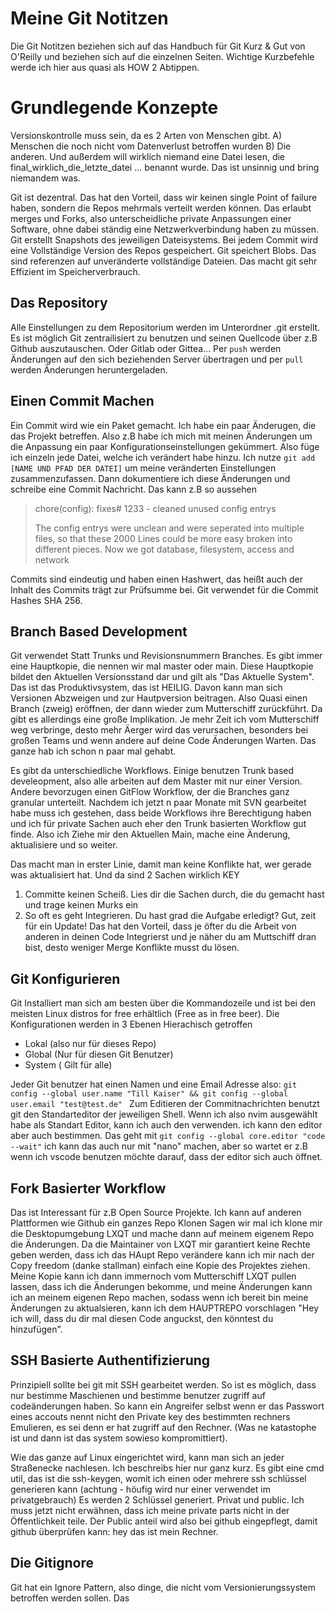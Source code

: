 # Meine Git Notitzen

Die Git Notitzen beziehen sich auf das Handbuch für Git Kurz & Gut 
von O'Reilly und beziehen sich auf die einzelnen Seiten.
Wichtige Kurzbefehle werde ich hier aus quasi als HOW 2 Abtippen.


# Grundlegende Konzepte 
Versionskontrolle muss sein, da es 2 Arten von Menschen gibt.
A) Menschen die noch nicht vom Datenverlust betroffen wurden
B) Die anderen.
Und außerdem will wirklich niemand eine Datei lesen, die final_wirklich_die_letzte_datei ... benannt wurde.
Das ist unsinnig und bring niemandem was.

Git ist dezentral. Das hat den Vorteil, dass wir keinen single Point of failure haben, sondern die Repos mehrmals verteilt werden können.
Das erlaubt merges und Forks, also unterscheidliche private Anpassungen einer Software, ohne dabei ständig eine Netzwerkverbindung haben zu müssen.
Git erstellt Snapshots des jeweiligen Dateisystems. Bei jedem Commit wird eine Vollständige Version des Repos gespeichert.
Git speichert Blobs. Das sind referenzen auf unveränderte vollständige Dateien. Das macht git sehr Effizient im Speicherverbrauch.

## Das Repository
Alle Einstellungen zu dem Repositorium werden im Unterordner .git erstellt.
Es ist möglich Git zentrailisiert zu benutzen und seinen Quellcode über z.B Github auszutauschen.
Oder Gitlab oder Gittea... Per `push` werden Änderungen auf den sich beziehenden Server übertragen und per `pull` werden
Änderungen heruntergeladen.

## Einen Commit Machen
Ein Commit wird wie ein Paket gemacht. Ich habe ein paar Änderugen, die das Projekt betreffen.
Also z.B habe ich mich mit meinen Änderungen um die Anpassung ein paar Konfigurationseinstellungen gekümmert.
Also füge ich einzeln jede Datei, welche ich verändert habe hinzu.
Ich nutze `git add [NAME UND PFAD DER DATEI]` um meine veränderten Einstellungen zusammenzufassen.
Dann dokumentiere ich diese Änderungen und schreibe eine Commit Nachricht. Das kann z.B so aussehen

>chore(config): fixes# 1233 - cleaned unused config entrys
>
>The config entrys were unclean and were seperated into multiple files,
>so that these 2000 Lines could be more easy broken into different pieces.
>Now we got database, filesystem, access and network

Commits sind eindeutig und haben einen Hashwert, das heißt auch der Inhalt des Commits trägt zur Prüfsumme bei.
Git verwendet für die Commit Hashes SHA 256.

## Branch Based Development
Git verwendet Statt Trunks und Revisionsnummern Branches. Es gibt immer eine Hauptkopie, die nennen wir mal master oder main.
Diese Hauptkopie bildet den Aktuellen Versionsstand dar und gilt als "Das Aktuelle System". Das ist das Produktivsystem,
das ist HEILIG. Davon kann man sich Versionen Abzweigen und zur Hautpversion beitragen. Also Quasi einen Branch (zweig) eröffnen,
der dann wieder zum Mutterschiff zurückführt. Da gibt es allerdings eine große Implikation. Je mehr Zeit ich vom Mutterschiff weg
verbringe, desto mehr Äerger wird das verursachen, besonders bei großen Teams und wenn andere auf deine Code Änderungen Warten.
Das ganze hab ich schon n paar mal gehabt.

Es gibt da unterschiedliche Workflows. Einige benutzen Trunk based develeopment, also alle arbeiten auf dem Master mit nur einer Version.
Andere bevorzugen einen GitFlow Workflow, der die Branches ganz granular unterteilt. Nachdem ich jetzt n paar Monate mit SVN gearbeitet
habe muss ich gestehen, dass beide Workflows ihre Berechtigung haben und ich für private Sachen auch eher den Trunk basierten Workflow
gut finde. Also ich Ziehe mir den Aktuellen Main, mache eine Änderung, aktualisiere und so weiter. 

Das macht man in erster Linie, damit man keine Konflikte hat, wer gerade was aktualisiert hat.
Und da sind 2 Sachen wirklich KEY 
1) Committe keinen Scheiß. Lies dir die Sachen durch, die du gemacht hast und trage keinen Murks ein
2) So oft es geht Integrieren. Du hast grad die Aufgabe erledigt? Gut, zeit für ein Update! 
Das hat den Vorteil, dass je öfter du die Arbeit von anderen in deinen Code Integrierst und je näher du am Muttschiff dran bist, 
desto weniger Merge Konflikte musst du lösen.

## Git Konfigurieren
Git Installiert man sich am besten über die Kommandozeile und ist bei den meisten Linux distros 
for free erhältlich (Free as in free beer). Die Konfigurationen werden in 3 Ebenen Hierachisch getroffen
- Lokal (also nur für dieses Repo)
- Global (Nur für diesen Git Benutzer)
- System ( Gilt für alle)

Jeder Git benutzer hat einen Namen und eine Email Adresse also:
`git config --global user.name "Till Kaiser" && git config --global user.email "test@test.de" `
Zum Editieren der Commitnachrichten benutzt git den Standarteditor der jeweiligen Shell.
Wenn ich also nvim ausgewählt habe als Standart Editor, kann ich auch den verwenden.
ich kann den editor aber auch bestimmen. Das geht mit
`git config --global core.editor "code --wait"` ich kann das auch nur mit "nano" machen,
aber so wartet er z.B wenn ich vscode benutzen möchte darauf, dass der editor sich auch öffnet.

## Fork Basierter Workflow
Das ist Interessant für z.B Open Source Projekte. Ich kann auf anderen Plattformen wie Github ein ganzes Repo Klonen
Sagen wir mal ich klone mir die Desktopumgebung LXQT und mache dann auf meinem eigenem Repo die Änderungen. Da die Maintainer von LXQT
mir garantiert keine Rechte geben werden, dass ich das HAupt Repo verändere kann ich mir nach der Copy freedom (danke stallman)
einfach eine Kopie des Projektes ziehen. Meine Kopie kann ich dann immernoch vom Mutterschiff LXQT pullen lassen, dass ich die Änderungen bekomme,
und meine Änderungen kann ich an meinem eigenen Repo machen, sodass wenn ich bereit bin meine Änderungen zu aktualsieren,
kann ich dem HAUPTREPO vorschlagen "Hey ich will, dass du dir mal diesen Code anguckst, den könntest du hinzufügen".

## SSH Basierte Authentifizierung
Prinzipiell sollte bei git mit SSH gearbeitet werden. So ist es möglich, dass nur bestimme Maschienen und bestimme benutzer zugriff auf codeänderungen haben. So kann ein Angreifer selbst wenn er das Passwort eines accouts nennt nicht den Private key des bestimmten rechners
Emulieren, es sei denn er hat zugriff auf den Rechner. (Was ne katastophe ist und dann ist das system sowieso kompromittiert).

Wie das ganze auf Linux eingerichtet wird, kann man sich an jeder Straßenecke nachlesen.
Ich beschreibs hier nur ganz kurz. Es gibt eine cmd util, das ist die ssh-keygen, womit ich einen oder mehrere ssh schlüssel
generieren kann (achtung - höufig wird nur einer verwendet im privatgebrauch) 
Es werden 2 Schlüssel generiert. Privat und public. Ich muss jetzt nicht erwähnen, dass ich meine private parts nicht in der 
Öffentlichkeit teile. Der Public anteil wird also bei github eingepflegt, damit github überprüfen kann: hey das ist mein Rechner.

## Die Gitignore
Git hat ein Ignore Pattern, also dinge, die nicht vom Versionierungssystem betroffen werden sollen.
Das

